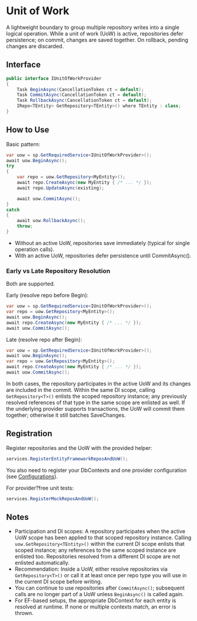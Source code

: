 # Unit of Work

A lightweight boundary to group multiple repository writes into a single logical operation. While a unit of work (UoW) is active, repositories defer persistence; on commit, changes are saved together. On rollback, pending changes are discarded.

## Interface
```csharp
public interface IUnitOfWorkProvider
{
    Task BeginAsync(CancellationToken ct = default);
    Task CommitAsync(CancellationToken ct = default);
    Task RollbackAsync(CancellationToken ct = default);
    IRepo<TEntity> GetRepository<TEntity>() where TEntity : class;
}
```

## How to Use

Basic pattern:
```csharp
var uow = sp.GetRequiredService<IUnitOfWorkProvider>();
await uow.BeginAsync();
try
{
    var repo = uow.GetRepository<MyEntity>();
    await repo.CreateAsync(new MyEntity { /* ... */ });
    await repo.UpdateAsync(existing);

    await uow.CommitAsync();
}
catch
{
    await uow.RollbackAsync();
    throw;
}
```

- Without an active UoW, repositories save immediately (typical for single operation calls).
- With an active UoW, repositories defer persistence until CommitAsync().

### Early vs Late Repository Resolution
Both are supported.

Early (resolve repo before Begin):
```csharp
var uow = sp.GetRequiredService<IUnitOfWorkProvider>();
var repo = uow.GetRepository<MyEntity>();
await uow.BeginAsync();
await repo.CreateAsync(new MyEntity { /* ... */ });
await uow.CommitAsync();
```

Late (resolve repo after Begin):
```csharp
var uow = sp.GetRequiredService<IUnitOfWorkProvider>();
await uow.BeginAsync();
var repo = uow.GetRepository<MyEntity>();
await repo.CreateAsync(new MyEntity { /* ... */ });
await uow.CommitAsync();
```

In both cases, the repository participates in the active UoW and its changes are included in the commit. Within the same DI scope, calling `GetRepository<T>()` enlists the scoped repository instance; any previously resolved references of that type in the same scope are enlisted as well. If the underlying provider supports transactions, the UoW will commit them together; otherwise it still batches SaveChanges.

## Registration
Register repositories and the UoW with the provided helper:
```csharp
services.RegisterEntityFrameworkReposAndUoW();
```
You also need to register your DbContexts and one provider configuration (see [Configurations](configurations.md)).

For provider?free unit tests:
```csharp
services.RegisterMockReposAndUoW();
```

## Notes
- Participation and DI scopes: A repository participates when the active UoW scope has been applied to that scoped repository instance. Calling `uow.GetRepository<TEntity>()` within the current DI scope enlists that scoped instance; any references to the same scoped instance are enlisted too. Repositories resolved from a different DI scope are not enlisted automatically.
- Recommendation: Inside a UoW, either resolve repositories via `GetRepository<T>()` or call it at least once per repo type you will use in the current DI scope before writing.
- You can continue to use repositories after `CommitAsync()`; subsequent calls are no longer part of a UoW unless `BeginAsync()` is called again.
- For EF-based setups, the appropriate DbContext for each entity is resolved at runtime. If none or multiple contexts match, an error is thrown.